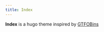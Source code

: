 ```yaml
---
title: Index
---
```


**Index** is a hugo theme inspired by [GTFOBins](https://gtfobins.github.io/)
